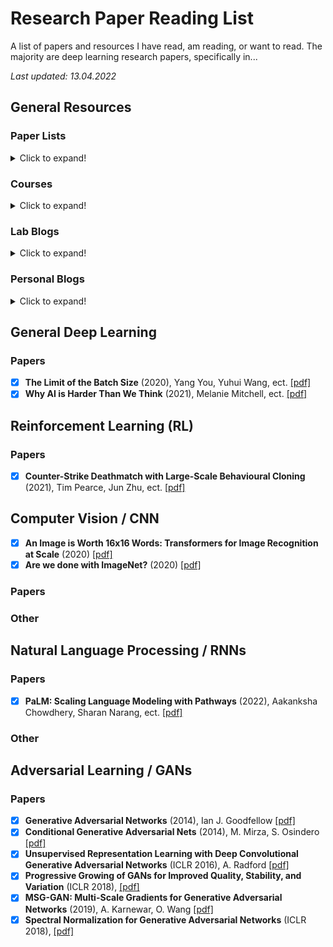 # Research Paper Reading List

A list of papers and resources I have read, am reading, or want to read. The majority are deep learning research papers, specifically in...

*Last updated: 13.04.2022*

## General Resources

### Paper Lists
<details>
  <summary>Click to expand!</summary>
 
- [Awesome Deep Learning](https://github.com/terryum/awesome-deep-learning-papers)
- [Deep Learning Papers Reading Roadmap](https://github.com/songrotek/Deep-Learning-Papers-Reading-Roadmap)
- [Awesome Deep Vision](https://github.com/kjw0612/awesome-deep-vision)
- [Deep Reinforcement Learning Papers](https://github.com/junhyukoh/deep-reinforcement-learning-papers)
- [ML@B Summer Reading List](https://docs.google.com/spreadsheets/d/1921snepdp5iQMqTfHic7fOtcgaXH27XK9MBS993cQXg/edit#gid=0)
</details>

### Courses
<details>
  <summary>Click to expand!</summary>
 
- [CS231n: Convolutional Neural Networks for Visual Recognition](http://cs231n.stanford.edu/), Free on Youtube
- [Coursera: Machine Learning by Andrew Ng](https://www.coursera.org/learn/machine-learning), Free on Coursera
</details>

### Lab Blogs
<details>
  <summary>Click to expand!</summary>
 
- [BAIR blog](http://bair.berkeley.edu/blog/)
- [DeepMind blog](https://deepmind.com/blog/)
- [OpenAI blog](https://blog.openai.com/)
- [Google Research blog](https://research.googleblog.com/)
- [gBrain blog](https://research.googleblog.com/search/label/Google%20Brain)
- [FAIR blog](https://research.fb.com/blog/)
- [NVIDIA blog](https://blogs.nvidia.com/blog/category/deep-learning/)
- [MSR blog](https://www.microsoft.com/en-us/research/blog/)
</details>

### Personal Blogs
<details>
  <summary>Click to expand!</summary>
 
- [Lilian Weng, OpenAI](https://lilianweng.github.io/lil-log/)
- [Eric Jang, Robotics at Google](http://evjang.com/articles.html)
- [Alex Irpan, Robotics at Google](https://www.alexirpan.com/)
</details>

## General Deep Learning  

### Papers

- [x] **The Limit of the Batch Size** (2020), Yang You, Yuhui Wang, ect. [[pdf]](https://arxiv.org/pdf/2006.08517.pdf)  
- [x] **Why AI is Harder Than We Think** (2021), Melanie Mitchell, ect. [[pdf]](https://arxiv.org/pdf/2104.12871.pdf)  

## Reinforcement Learning (RL)

### Papers

- [x] **Counter-Strike Deathmatch with Large-Scale Behavioural Cloning** (2021), Tim Pearce, Jun Zhu, ect. [[pdf]](https://arxiv.org/pdf/2104.04258.pdf)  

## Computer Vision / CNN

- [x] **An Image is Worth 16x16 Words: Transformers for Image Recognition at Scale** (2020) [[pdf]](https://arxiv.org/abs/2010.11929)
- [x] **Are we done with ImageNet?** (2020) [[pdf]](https://arxiv.org/abs/2006.07159)

### Papers

### Other

## Natural Language Processing / RNNs

### Papers
- [x] **PaLM: Scaling Language Modeling with Pathways** (2022), Aakanksha Chowdhery, Sharan Narang, ect. [[pdf]](https://arxiv.org/abs/2204.02311)  

### Other


## Adversarial Learning / GANs

### Papers

 - [x] **Generative Adversarial Networks** (2014), Ian J. Goodfellow [[pdf]](https://arxiv.org/pdf/1406.2661.pdf)
 - [x] **Conditional Generative Adversarial Nets** (2014), M. Mirza, S. Osindero [[pdf]](https://arxiv.org/pdf/1411.1784.pdf)
 - [x] **Unsupervised Representation Learning with Deep Convolutional Generative Adversarial Networks** (ICLR 2016), A. Radford [[pdf]](https://arxiv.org/pdf/1511.06434.pdf)
 - [x] **Progressive Growing of GANs for Improved Quality, Stability, and Variation** (ICLR 2018), [[pdf]](https://arxiv.org/pdf/1710.10196.pdf)
 - [x] **MSG-GAN: Multi-Scale Gradients for Generative Adversarial Networks** (2019), A. Karnewar, O. Wang [[pdf]](https://arxiv.org/pdf/1903.06048.pdf)
 - [x] **Spectral Normalization for Generative Adversarial Networks** (ICLR 2018),  [[pdf]](https://arxiv.org/pdf/1802.05957.pdf)
